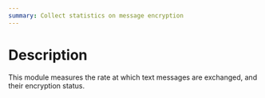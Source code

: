 ```yaml
---
summary: Collect statistics on message encryption
---
```


Description
===========

This module measures the rate at which text messages are exchanged, and their
encryption status.
